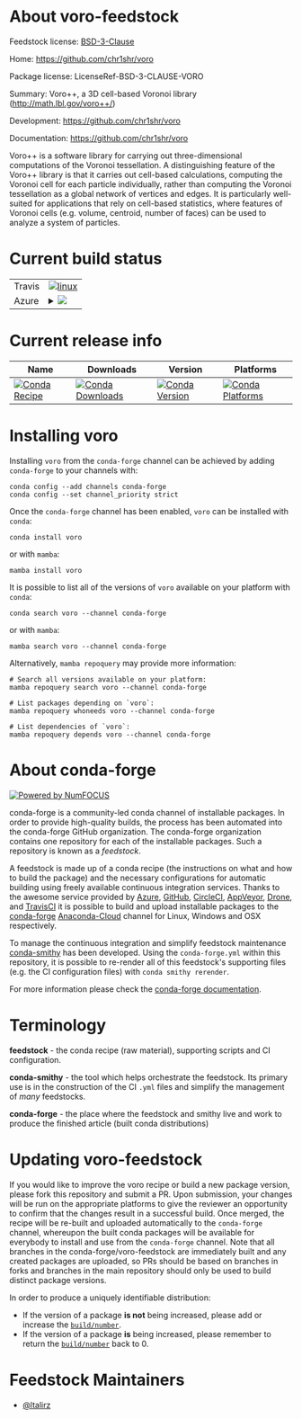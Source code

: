 About voro-feedstock
====================

Feedstock license: [BSD-3-Clause](https://github.com/conda-forge/voro-feedstock/blob/main/LICENSE.txt)

Home: https://github.com/chr1shr/voro

Package license: LicenseRef-BSD-3-CLAUSE-VORO

Summary: Voro++, a 3D cell-based Voronoi library (http://math.lbl.gov/voro++/)


Development: https://github.com/chr1shr/voro

Documentation: https://github.com/chr1shr/voro

Voro++ is a software library for carrying out three-dimensional computations
of the Voronoi tessellation. A distinguishing feature of the Voro++ library
is that it carries out cell-based calculations, computing the Voronoi cell
for each particle individually, rather than computing the Voronoi
tessellation as a global network of vertices and edges. It is particularly
well-suited for applications that rely on cell-based statistics, where
features of Voronoi cells (e.g. volume, centroid, number of faces) can be
used to analyze a system of particles.


Current build status
====================


<table><tr>
    <td>Travis</td>
    <td>
      <a href="https://app.travis-ci.com/conda-forge/voro-feedstock">
        <img alt="linux" src="https://img.shields.io/travis/com/conda-forge/voro-feedstock/main.svg?label=Linux">
      </a>
    </td>
  </tr>
    
  <tr>
    <td>Azure</td>
    <td>
      <details>
        <summary>
          <a href="https://dev.azure.com/conda-forge/feedstock-builds/_build/latest?definitionId=12720&branchName=main">
            <img src="https://dev.azure.com/conda-forge/feedstock-builds/_apis/build/status/voro-feedstock?branchName=main">
          </a>
        </summary>
        <table>
          <thead><tr><th>Variant</th><th>Status</th></tr></thead>
          <tbody><tr>
              <td>linux_64</td>
              <td>
                <a href="https://dev.azure.com/conda-forge/feedstock-builds/_build/latest?definitionId=12720&branchName=main">
                  <img src="https://dev.azure.com/conda-forge/feedstock-builds/_apis/build/status/voro-feedstock?branchName=main&jobName=linux&configuration=linux%20linux_64_" alt="variant">
                </a>
              </td>
            </tr><tr>
              <td>linux_aarch64</td>
              <td>
                <a href="https://dev.azure.com/conda-forge/feedstock-builds/_build/latest?definitionId=12720&branchName=main">
                  <img src="https://dev.azure.com/conda-forge/feedstock-builds/_apis/build/status/voro-feedstock?branchName=main&jobName=linux&configuration=linux%20linux_aarch64_" alt="variant">
                </a>
              </td>
            </tr><tr>
              <td>linux_ppc64le</td>
              <td>
                <a href="https://dev.azure.com/conda-forge/feedstock-builds/_build/latest?definitionId=12720&branchName=main">
                  <img src="https://dev.azure.com/conda-forge/feedstock-builds/_apis/build/status/voro-feedstock?branchName=main&jobName=linux&configuration=linux%20linux_ppc64le_" alt="variant">
                </a>
              </td>
            </tr><tr>
              <td>osx_64</td>
              <td>
                <a href="https://dev.azure.com/conda-forge/feedstock-builds/_build/latest?definitionId=12720&branchName=main">
                  <img src="https://dev.azure.com/conda-forge/feedstock-builds/_apis/build/status/voro-feedstock?branchName=main&jobName=osx&configuration=osx%20osx_64_" alt="variant">
                </a>
              </td>
            </tr><tr>
              <td>osx_arm64</td>
              <td>
                <a href="https://dev.azure.com/conda-forge/feedstock-builds/_build/latest?definitionId=12720&branchName=main">
                  <img src="https://dev.azure.com/conda-forge/feedstock-builds/_apis/build/status/voro-feedstock?branchName=main&jobName=osx&configuration=osx%20osx_arm64_" alt="variant">
                </a>
              </td>
            </tr>
          </tbody>
        </table>
      </details>
    </td>
  </tr>
</table>

Current release info
====================

| Name | Downloads | Version | Platforms |
| --- | --- | --- | --- |
| [![Conda Recipe](https://img.shields.io/badge/recipe-voro-green.svg)](https://anaconda.org/conda-forge/voro) | [![Conda Downloads](https://img.shields.io/conda/dn/conda-forge/voro.svg)](https://anaconda.org/conda-forge/voro) | [![Conda Version](https://img.shields.io/conda/vn/conda-forge/voro.svg)](https://anaconda.org/conda-forge/voro) | [![Conda Platforms](https://img.shields.io/conda/pn/conda-forge/voro.svg)](https://anaconda.org/conda-forge/voro) |

Installing voro
===============

Installing `voro` from the `conda-forge` channel can be achieved by adding `conda-forge` to your channels with:

```
conda config --add channels conda-forge
conda config --set channel_priority strict
```

Once the `conda-forge` channel has been enabled, `voro` can be installed with `conda`:

```
conda install voro
```

or with `mamba`:

```
mamba install voro
```

It is possible to list all of the versions of `voro` available on your platform with `conda`:

```
conda search voro --channel conda-forge
```

or with `mamba`:

```
mamba search voro --channel conda-forge
```

Alternatively, `mamba repoquery` may provide more information:

```
# Search all versions available on your platform:
mamba repoquery search voro --channel conda-forge

# List packages depending on `voro`:
mamba repoquery whoneeds voro --channel conda-forge

# List dependencies of `voro`:
mamba repoquery depends voro --channel conda-forge
```


About conda-forge
=================

[![Powered by
NumFOCUS](https://img.shields.io/badge/powered%20by-NumFOCUS-orange.svg?style=flat&colorA=E1523D&colorB=007D8A)](https://numfocus.org)

conda-forge is a community-led conda channel of installable packages.
In order to provide high-quality builds, the process has been automated into the
conda-forge GitHub organization. The conda-forge organization contains one repository
for each of the installable packages. Such a repository is known as a *feedstock*.

A feedstock is made up of a conda recipe (the instructions on what and how to build
the package) and the necessary configurations for automatic building using freely
available continuous integration services. Thanks to the awesome service provided by
[Azure](https://azure.microsoft.com/en-us/services/devops/), [GitHub](https://github.com/),
[CircleCI](https://circleci.com/), [AppVeyor](https://www.appveyor.com/),
[Drone](https://cloud.drone.io/welcome), and [TravisCI](https://travis-ci.com/)
it is possible to build and upload installable packages to the
[conda-forge](https://anaconda.org/conda-forge) [Anaconda-Cloud](https://anaconda.org/)
channel for Linux, Windows and OSX respectively.

To manage the continuous integration and simplify feedstock maintenance
[conda-smithy](https://github.com/conda-forge/conda-smithy) has been developed.
Using the ``conda-forge.yml`` within this repository, it is possible to re-render all of
this feedstock's supporting files (e.g. the CI configuration files) with ``conda smithy rerender``.

For more information please check the [conda-forge documentation](https://conda-forge.org/docs/).

Terminology
===========

**feedstock** - the conda recipe (raw material), supporting scripts and CI configuration.

**conda-smithy** - the tool which helps orchestrate the feedstock.
                   Its primary use is in the construction of the CI ``.yml`` files
                   and simplify the management of *many* feedstocks.

**conda-forge** - the place where the feedstock and smithy live and work to
                  produce the finished article (built conda distributions)


Updating voro-feedstock
=======================

If you would like to improve the voro recipe or build a new
package version, please fork this repository and submit a PR. Upon submission,
your changes will be run on the appropriate platforms to give the reviewer an
opportunity to confirm that the changes result in a successful build. Once
merged, the recipe will be re-built and uploaded automatically to the
`conda-forge` channel, whereupon the built conda packages will be available for
everybody to install and use from the `conda-forge` channel.
Note that all branches in the conda-forge/voro-feedstock are
immediately built and any created packages are uploaded, so PRs should be based
on branches in forks and branches in the main repository should only be used to
build distinct package versions.

In order to produce a uniquely identifiable distribution:
 * If the version of a package **is not** being increased, please add or increase
   the [``build/number``](https://docs.conda.io/projects/conda-build/en/latest/resources/define-metadata.html#build-number-and-string).
 * If the version of a package **is** being increased, please remember to return
   the [``build/number``](https://docs.conda.io/projects/conda-build/en/latest/resources/define-metadata.html#build-number-and-string)
   back to 0.

Feedstock Maintainers
=====================

* [@ltalirz](https://github.com/ltalirz/)

